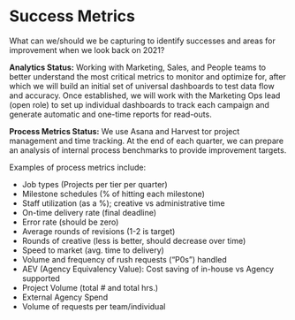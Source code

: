 # Success Metrics

What can we/should we be capturing to identify successes and areas for improvement when we look back on 2021?

**Analytics Status:** Working with Marketing, Sales, and People teams to better understand the most critical metrics to monitor and optimize for, after which we will build an initial set of universal dashboards to test data flow and accuracy. Once established, we will work with the Marketing Ops lead (open role) to set up individual dashboards to track each campaign and generate automatic and one-time reports for read-outs.

**Process Metrics Status:** We use Asana and Harvest tor project management and time tracking. At the end of each quarter, we can prepare an analysis of internal process benchmarks to provide improvement targets.

Examples of process metrics include:

- Job types (Projects per tier per quarter)
- Milestone schedules (% of hitting each milestone)
- Staff utilization (as a %); creative vs administrative time
- On-time delivery rate (final deadline)
- Error rate (should be zero)
- Average rounds of revisions (1-2 is target)
- Rounds of creative (less is better, should decrease over time)
- Speed to market (avg. time to delivery)
- Volume and frequency of rush requests (“P0s”) handled
- AEV (Agency Equivalency Value): Cost saving of in-house vs Agency supported
- Project Volume (total # and total hrs.)
- External Agency Spend
- Volume of requests per team/individual
